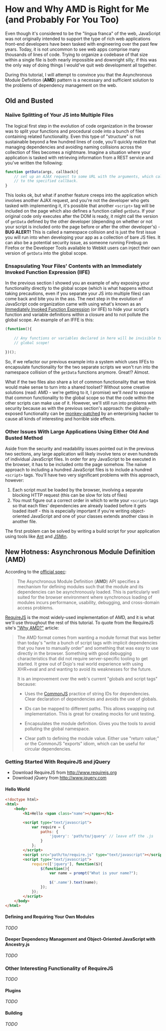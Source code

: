 # How and Why AMD is Right for Me (and Probably For You Too)

Even though it's considered to be the "lingua franca" of the web, JavaScript was not originally intended to support the type of rich web applications front-end developers have been tasked with engineering over the past few years.  Today, it is not uncommon to see web apps comprise many thousands of lines of code.  Trying to organize a codebase of that size within a single file is both nearly impossible and downright silly; if this was the only way of doing things I would've quit web development all together.  

During this tutorial, I will attempt to convince you that the Asynchronous Module Definition (**AMD**) pattern is a necessary and sufficient solution to the problems of dependency management on the web.

## Old and Busted

### Naiive Splitting of Your JS into Multiple Files

The logical first step in the evolution of code organization in the browser was to split your functions and procedural code into a bunch of files containing related functionality.  Even this type of "structure" is not sustainable beyond a few hundred lines of code, you'll quickly realize that managing dependencies and avoiding naming collisions across the collection of files becomes a nightmare.  Imagine a situation where your application is tasked with retrieving information from a REST service and you've written the following:

```javascript
function getData(args, callback){
    // set up an AJAX request to some URL with the arguments, which calls back 
    // to the specified callback.
}
``` 

This looks ok, but what if another feature creeps into the application which involves another AJAX request, and you're not the developer who gets tasked with implementing it, it's possible that another `<script>` tag will be included on the page which also defines a function called `getData`.  If your original code only executes after the DOM is ready, it might call the version of `getData` defined by the other developer (depending on whether or not your script is included onto the page before or after the other developer's) - **BUG ALERT!**  This is called a namespace collision and is just the first issue you will run into when developing your app as a collection of bare JS files.  It can also be a potential security issue, as someone running Firebug on Firefox or the Developer Tools available to Webkit users can inject their own version of `getData` into the global scope.
    
### Ensapsulating Your Files' Contents with an Immediately Invoked Function Expression (IIFE)

In the previous section I showed you an example of why exposing your functionality directly to the global scope (which is what happens without taking precautions, even if you separate your JS into multiple files) can come back and bite you in the ass. The next step in the evolution of JavaScript code organization came with using what's known as an [Immediately Invoked Function Expression](http://benalman.com/news/2010/11/immediately-invoked-function-expression/) (or IIFE) to hide your script's function and variable definitions within a closure and to not pollute the global scope.  An example of an IFFE is this:

```javascript
(function(){
    
    // Any functions or variables declared in here will be invisible to the 
    // global scope!
    
})();
```

So, if we refactor our previous example into a system which uses IIFEs to encapsulate functionality for the two separate scripts we won't run into the namespace collision of the `getData` functions anymore. Great!? Almost.  

What if the two files also share a lot of common functionality that we think would make sense to turn into a shared toolset?  Without some creative solutions (read: AMD - we're getting to it, I promise) we'll *need* to expose that common functionality to the global scope so that the code within the other scripts can make use of it. However, we'll still run into problems with security because as with the previous section's approach: the globally-exposed functionality can be [monkey-patched](http://en.wikipedia.org/wiki/Monkey_patch) by an enterprising hacker to cause all kinds of interesting and horrible side effects.

### Other Issues With Large Applications Using Either Old And Busted Method

Aside from the security and readability issues pointed out in the previous two sections, any large application will likely involve tens or even hundreds of individual JavaScript files.  In order for any JavaScript to be executed in the browser, it has to be included onto the page somehow. The naiive approach to including a hundred JavaScript files is to include a hundred `<script>` tags.  You'll have two very significant problems with this approach, however:
    
1. Each script must be loaded by the browser, involving a separate blocking HTTP request (this can be slow for lots of files)
2. You must figure out a correct order in which to write your `<script>` tags so that each files' dependencies are already loaded before it gets loaded itself - this is especially important if you're writing object-oriented JavaScript and one of your classes extends another class in another file.
    
The first problem can be solved by writing a build script for your application using tools like [Ant](http://ant.apache.org/) and [JSMin](http://www.crockford.com/javascript/jsmin.html).

## New Hotness: Asynchronous Module Definition (AMD)

According to the [official spec](https://github.com/amdjs/amdjs-api/wiki/AMD):

> The Asynchronous Module Definition (**AMD**) API specifies a mechanism for 
> defining modules such that the module and its dependencies can be 
> asynchronously loaded. This is particularly well suited for the browser 
> environment where synchronous loading of modules incurs performance, 
> usability, debugging, and cross-domain access problems.

[RequireJS](http://requirejs.org) is the most widely-used implementation of AMD, and it is what we'll use throughout the rest of this tutorial. To quote from the RequireJS site's ["Why AMD?"](http://requirejs.org/docs/whyamd.html) article:

> The AMD format comes from wanting a module format that was better than 
> today's "write a bunch of script tags with implicit dependencies that you 
> have to manually order" and something that was easy to use directly in the 
> browser. Something with good debugging characteristics that did not require 
> server-specific tooling to get started. It grew out of Dojo's real world 
> experience with using XHR+eval and and wanting to avoid its weaknesses for 
> the future.
> 
> It is an improvement over the web's current "globals and script tags" 
> because:
>
> * Uses the [CommonJS](http://groups.google.com/group/commonjs) practice of 
>   string IDs for dependencies. Clear declaration of dependencies and avoids 
>   the use of globals.
>
> * IDs can be mapped to different paths. This allows swapping out 
>   implementation. This is great for creating mocks for unit testing. 
>
> * Encapsulates the module definition. Gives you the tools to avoid polluting 
>   the global namespace.
>
> * Clear path to defining the module value. Either use "return value;" or the 
>   CommonJS "exports" idiom, which can be useful for circular dependencies.

### Getting Started With RequireJS and jQuery

 * Download RequireJS from http://www.requirejs.org
 * Download jQuery from http://www.jquery.com

#### Hello World

```html
<!doctype html>
<html>
    <body>
        <h1>Hello <span class="name"></span></h1>

        <script type="text/javascript">
            var require = {
                paths: {
                    'jquery': 'path/to/jquery' // leave off the .js
                }
            };
        </script>
        <script src="path/to/require.js" type="text/javascript"></script>
        <script type="text/javascript">
            require(['jquery'], function($){
                $(function(){
                    var name = prompt("What is your name?");
                    
                    $('.name').text(name);
                });
            });
        </script>
    </body>
</html>
```

#### Defining and Requiring Your Own Modules

*TODO*

#### Deeper Dependency Management and Object-Oriented JavaScript with Ancestry.js

*TODO*

### Other Interesting Functionality of RequireJS

*TODO*

#### Plugins

*TODO*

#### Building

*TODO*


